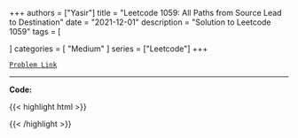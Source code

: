 
+++
authors = ["Yasir"]
title = "Leetcode 1059: All Paths from Source Lead to Destination"
date = "2021-12-01"
description = "Solution to Leetcode 1059"
tags = [
    
]
categories = [
    "Medium"
]
series = ["Leetcode"]
+++



[`Problem Link`](https://leetcode.com/problems/all-paths-from-source-lead-to-destination/description/)

---

**Code:**

{{< highlight html >}}

{{< /highlight >}}

